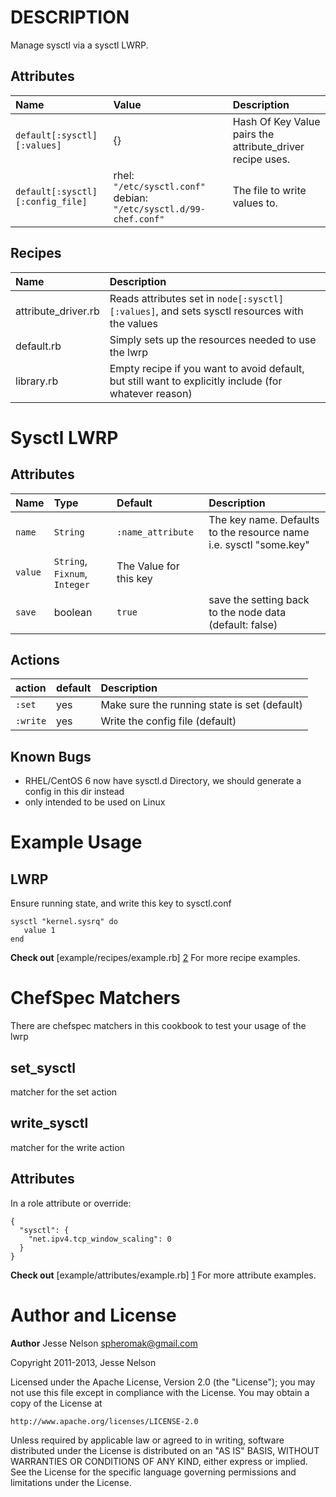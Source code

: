 DESCRIPTION
===========
Manage sysctl via a sysctl LWRP.


Attributes
----------

| Name | Value | Description
|:---|:---|:--------
|`default[:sysctl][:values]` | {}  | Hash Of Key Value pairs the attribute_driver recipe uses.
|`default[:sysctl][:config_file]` | rhel: `"/etc/sysctl.conf"` debian: `"/etc/sysctl.d/99-chef.conf"` | The file to write values to.

Recipes
---------

| Name | Description |
|:-----|:------------|
|attribute_driver.rb| Reads attributes set in `node[:sysctl][:values]`, and sets sysctl resources with  the values
|default.rb| Simply sets up the resources needed to use the lwrp
|library.rb| Empty recipe if you want to avoid default, but still want to explicitly include (for whatever reason)

Sysctl LWRP
===========


Attributes
----------
| Name | Type | Default | Description   |
|:-----|:-----|:--------|:--------------|
| `name` | `String` | `:name_attribute` |The key name. Defaults to the resource name i.e. sysctl "some.key"
| `value`| `String`, `Fixnum`, `Integer` | The Value for this key
| `save` | boolean | `true` | save the setting back to the node data (default: false)

Actions
-------
| action | default | Description|
|:-------|:--------|:-----------|
| `:set` |  yes | Make sure the running state is set  (default)
| `:write`| yes |  Write the config file  (default)


 Known Bugs
 ----------
 * RHEL/CentOS 6 now have sysctl.d Directory, we should generate a config in this dir instead
 * only intended to be used on Linux


Example Usage
=============
LWRP
----
Ensure running state, and write this key to sysctl.conf

    sysctl "kernel.sysrq" do
       value 1
    end

__Check out__ [example/recipes/example.rb] [2] For more recipe examples.

ChefSpec Matchers
=================
There are chefspec matchers in this cookbook to test your usage of the lwrp

set_sysctl
----------
matcher for the set action

write_sysctl
------------
matcher for the write action



Attributes
----------
In a role attribute or override:

    {
      "sysctl": {
        "net.ipv4.tcp_window_scaling": 0
      }
    }


__Check out__ [example/attributes/example.rb] [1] For more attribute examples.


Author and License
===================

__Author__ Jesse Nelson <spheromak@gmail.com>

Copyright 2011-2013, Jesse Nelson

Licensed under the Apache License, Version 2.0 (the "License");
you may not use this file except in compliance with the License.
You may obtain a copy of the License at

    http://www.apache.org/licenses/LICENSE-2.0

Unless required by applicable law or agreed to in writing, software
distributed under the License is distributed on an "AS IS" BASIS,
WITHOUT WARRANTIES OR CONDITIONS OF ANY KIND, either express or implied.
See the License for the specific language governing permissions and
limitations under the License.



[1]: https://github.com/spheromak/cookbooks/blob/master/sysctl/example/attributes/example.rb
[2]: https://github.com/spheromak/cookbooks/blob/master/sysctl/example/recipes/example.rb
